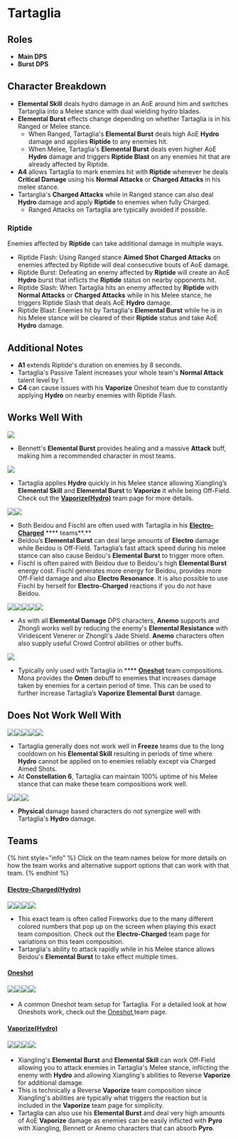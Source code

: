 # Tartaglia

## **Roles**

* **Main DPS**
* **Burst DPS**

## **Character Breakdown**

* **Elemental Skill** deals hydro damage in an AoE around him and switches Tartarglia into a Melee stance with dual wielding hydro blades.
* **Elemental Burst** effects change depending on whether Tartaglia is in his Ranged or Melee stance.
  * When Ranged, Tartaglia's **Elemental Burst** deals high AoE **Hydro** damage and applies **Riptide** to any enemies hit.
  * When Melee, Tartaglia's **Elemental Burst** deals even higher AoE **Hydro** damage and triggers **Riptide Blast** on any enemies hit that are already affected by Riptide.
* **A4** allows Tartaglia to mark enemies hit with **Riptide** whenever he deals **Critical Damage** using his **Normal Attacks** or **Charged Attacks** in his melee stance.
* Tartarglia's **Charged Attacks** while in Ranged stance can also deal **Hydro** damage and apply **Riptide** to enemies when fully Charged.
  * Ranged Attacks on Tartaglia are typically avoided if possible.

### Riptide

Enemies affected by **Riptide** can take additional damage in multiple ways.

* Riptide Flash: Using Ranged stance **Aimed Shot** **Charged Attacks** on enemies affected by Riptide will deal consecutive bouts of AoE damage.
* Riptide Burst: Defeating an enemy affected by **Riptide** will create an AoE **Hydro** burst that inflicts the **Riptide** status on nearby opponents hit.
* Riptide Slash: When Tartaglia hits an enemy affected by **Riptide** with **Normal Attacks** or **Charged Attacks** while in his Melee stance, he triggers Riptide Slash that deals AoE **Hydro** damage.
* Riptide Blast: Enemies hit by Tartaglia's **Elemental Burst** while he is in his Melee stance will be cleared of their **Riptide** status and take AoE **Hydro** damage.

## Additional Notes

* **A1** extends Riptide's duration on enemies by 8 seconds.
* Tartaglia's Passive Talent increases your whole team's **Normal Attack** talent level by 1.
* **C4** can cause issues with his **Vaporize** Oneshot team due to constantly applying **Hydro** on nearby enemies with Riptide Flash.

## Works Well With

![](../../.gitbook/assets/UI\_AvatarIcon\_Bennett.png)

* Bennett's **Elemental Burst** provides healing and a massive **Attack** buff, making him a recommended character in most teams.

![](../../.gitbook/assets/UI\_AvatarIcon\_Xiangling.png)

* Tartaglia applies **Hydro** quickly in his Melee stance allowing Xiangling’s **Elemental Skill** and **Elemental Burst** to **Vaporize** it while being Off-Field. Check out the [**Vaporize(Hydro)**](../../teams/vaporize.md) team page for more details.&#x20;

![](../../.gitbook/assets/UI\_AvatarIcon\_Beidou.png)![](../../.gitbook/assets/UI\_AvatarIcon\_Fischl.png)

* Both Beidou and Fischl are often used with Tartaglia in his [**Electro-Charged**](../../teams/electro-charged.md) **** teams**.**
* Beidou’s **Elemental Burst** can deal large amounts of **Electro** damage while Beidou is Off-Field. Tartaglia’s fast attack speed during his melee stance can also cause Beidou's **Elemental Burst** to trigger more often.
* Fischl is often paired with Beidou due to Beidou's high **Elemental Burst** energy cost. Fischl generates more energy for Beidou, provides more Off-Field damage and also **Electro Resonance**. It is also possible to use Fischl by herself for **Electro-Charged** reactions if you do not have Beidou.

![](../../.gitbook/assets/UI\_AvatarIcon\_Kazuha.png)![](../../.gitbook/assets/UI\_AvatarIcon\_Sucrose.png)![](../../.gitbook/assets/UI\_AvatarIcon\_Venti.png)![](../../.gitbook/assets/UI\_AvatarIcon\_Jean.png)![](../../.gitbook/assets/UI\_AvatarIcon\_Zhongli.png)

* As with all **Elemental Damage** DPS characters, **Anemo** supports and Zhongli works well by reducing the enemy's **Elemental Resistance** with Viridescent Venerer or Zhongli's Jade Shield. **Anemo** characters often also supply useful Crowd Control abilities or other buffs.

![](../../.gitbook/assets/UI\_AvatarIcon\_Mona.png)

* Typically only used with Tartaglia in **** [**Oneshot**](../../teams/oneshot.md) team compositions. Mona provides the **Omen** debuff to enemies that increases damage taken by enemies for a certain period of time. This can be used to further increase Tartaglia’s **Vaporize** **Elemental Burst** damage.

## **Does Not Work Well With**

****![](../../.gitbook/assets/UI\_AvatarIcon\_Ayaka.png)****![](../../.gitbook/assets/UI\_AvatarIcon\_Ganyu.png)****![](../../.gitbook/assets/UI\_AvatarIcon\_Chongyun.png)****![](../../.gitbook/assets/UI\_AvatarIcon\_Kaeya.png)****![](../../.gitbook/assets/UI\_AvatarIcon\_Rosaria.png)****

* Tartaglia generally does not work well in **Freeze** teams due to the long cooldown on his **Elemental Skill** resulting in periods of time where **Hydro** cannot be applied on to enemies reliably except via Charged Aimed Shots.
* At **Constellation 6**, Tartaglia can maintain 100% uptime of his Melee stance that can make these team compositions work well.

![](../../.gitbook/assets/UI\_AvatarIcon\_Eula.png)![](../../.gitbook/assets/UI\_AvatarIcon\_Razor.png)![](../../.gitbook/assets/UI\_AvatarIcon\_Xinyan.png)

* **Physical** damage based characters do not synergize well with Tartaglia's **Hydro** damage.

## **Teams**

{% hint style="info" %}
Click on the team names below for more details on how the team works and alternative support options that can work with that team.
{% endhint %}

#### [Electro-Charged(Hydro)](../../teams/electro-charged-hydro.md)

![](../../.gitbook/assets/UI\_AvatarIcon\_Tartaglia.png)![](../../.gitbook/assets/UI\_AvatarIcon\_Beidou.png)![](../../.gitbook/assets/UI\_AvatarIcon\_Fischl.png)![](../../.gitbook/assets/UI\_AvatarIcon\_Bennett.png)

* This exact team is often called Fireworks due to the many different colored numbers that pop up on the screen when playing this exact team composition. Check out the **Electro-Charged** team page for variations on this team composition.
* Tartarglia's ability to attack rapidly while in his Melee stance allows Beidou's **Elemental Burst** to take effect multiple times.

#### [Oneshot](broken-reference/)

#### ![](../../.gitbook/assets/UI\_AvatarIcon\_Tartaglia.png)![](../../.gitbook/assets/UI\_AvatarIcon\_Bennett.png)![](../../.gitbook/assets/UI\_AvatarIcon\_Mona.png)![](../../.gitbook/assets/UI\_AvatarIcon\_Sucrose.png)

* A common Oneshot team setup for Tartaglia. For a detailed look at how Oneshots work, check out the [Oneshot ](broken-reference/)team page.

#### [Vaporize(Hydro)](../../teams/vaporize.md)

#### ![](../../.gitbook/assets/UI\_AvatarIcon\_Tartaglia.png)![](../../.gitbook/assets/UI\_AvatarIcon\_Xiangling.png)![](../../.gitbook/assets/UI\_AvatarIcon\_Sucrose.png)![](../../.gitbook/assets/UI\_AvatarIcon\_Bennett.png)

* Xiangling's **Elemental Burst** and **Elemental Skill** can work Off-Field allowing you to attack enemies in Tartaglia's Melee stance, inflicting the enemy with **Hydro** and allowing Xiangling's abilities to Reverse **Vaporize** for additional damage.
* This is technically a Reverse **Vaporize** team composition since Xiangling's abilities are typically what triggers the reaction but is included in the **Vaporize** team page for simplicity.
* Tartaglia can also use his **Elemental Burst** and deal very high amounts of AoE **Vaporize** damage as enemies can be easily inflicted with **Pyro** with Xiangling, Bennett or Anemo characters that can absorb **Pyro**.
